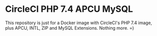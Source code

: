 # CircleCI PHP 7.4 APCU MySQL

This repository is just for a Docker image with CircleCI's PHP 7.4 image, plus APCU, INTL, ZIP and MySQL Extensions. Nothing more. =)
